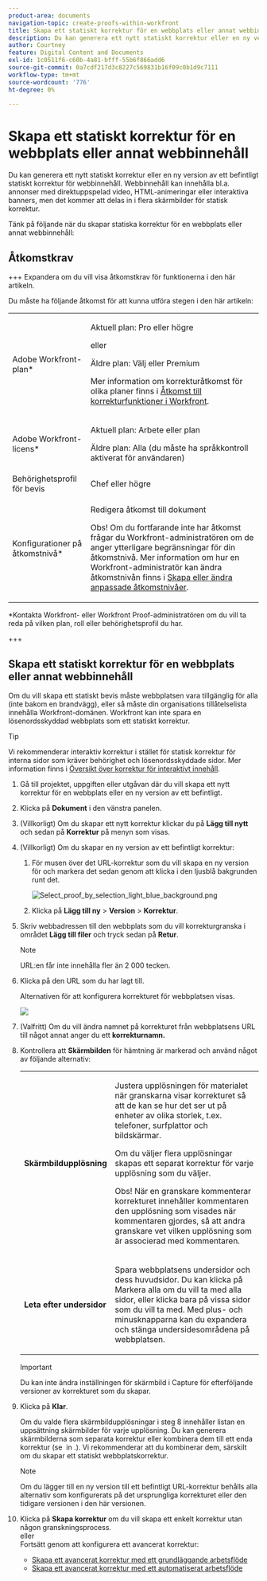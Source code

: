 ```yaml
---
product-area: documents
navigation-topic: create-proofs-within-workfront
title: Skapa ett statiskt korrektur för en webbplats eller annat webbinnehåll
description: Du kan generera ett nytt statiskt korrektur eller en ny version av ett befintligt statiskt korrektur för webbinnehåll. Webbinnehåll kan innehålla bl.a. annonser med direktuppspelad video, HTML-animeringar eller interaktiva banners, men det kommer att delas in i flera skärmbilder för statisk korrektur.
author: Courtney
feature: Digital Content and Documents
exl-id: 1c0511f6-c60b-4a81-bfff-55b6f866add6
source-git-commit: 0a7cdf217d3c8227c569831b16f09c0b1d9c7111
workflow-type: tm+mt
source-wordcount: '776'
ht-degree: 0%

---
```


# Skapa ett statiskt korrektur för en webbplats eller annat webbinnehåll

Du kan generera ett nytt statiskt korrektur eller en ny version av ett befintligt statiskt korrektur för webbinnehåll. Webbinnehåll kan innehålla bl.a. annonser med direktuppspelad video, HTML-animeringar eller interaktiva banners, men det kommer att delas in i flera skärmbilder för statisk korrektur.

Tänk på följande när du skapar statiska korrektur för en webbplats eller annat webbinnehåll:

## Åtkomstkrav

+++ Expandera om du vill visa åtkomstkrav för funktionerna i den här artikeln.

Du måste ha följande åtkomst för att kunna utföra stegen i den här artikeln:

<table style="table-layout:auto"> 
 <col> 
 <col> 
 <tbody> 
  <tr> 
   <td role="rowheader">Adobe Workfront-plan*</td> 
   <td> <p>Aktuell plan: Pro eller högre</p> <p>eller</p> <p>Äldre plan: Välj eller Premium</p> <p>Mer information om korrekturåtkomst för olika planer finns i <a href="/help/quicksilver/administration-and-setup/manage-workfront/configure-proofing/access-to-proofing-functionality.md" class="MCXref xref">Åtkomst till korrekturfunktioner i Workfront</a>.</p> </td> 
  </tr> 
  <tr> 
   <td role="rowheader">Adobe Workfront-licens*</td> 
   <td> <p>Aktuell plan: Arbete eller plan</p> <p>Äldre plan: Alla (du måste ha språkkontroll aktiverat för användaren)</p> </td> 
  </tr> 
  <tr> 
   <td role="rowheader">Behörighetsprofil för bevis </td> 
   <td>Chef eller högre</td> 
  </tr> 
  <tr> 
   <td role="rowheader">Konfigurationer på åtkomstnivå*</td> 
   <td> <p>Redigera åtkomst till dokument</p> <p>Obs! Om du fortfarande inte har åtkomst frågar du Workfront-administratören om de anger ytterligare begränsningar för din åtkomstnivå. Mer information om hur en Workfront-administratör kan ändra åtkomstnivån finns i <a href="../../../administration-and-setup/add-users/configure-and-grant-access/create-modify-access-levels.md" class="MCXref xref">Skapa eller ändra anpassade åtkomstnivåer</a>.</p> </td> 
  </tr> 
 </tbody> 
</table>

&#42;Kontakta Workfront- eller Workfront Proof-administratören om du vill ta reda på vilken plan, roll eller behörighetsprofil du har.

+++

## Skapa ett statiskt korrektur för en webbplats eller annat webbinnehåll

Om du vill skapa ett statiskt bevis måste webbplatsen vara tillgänglig för alla (inte bakom en brandvägg), eller så måste din organisations tillåtelselista innehålla Workfront-domänen. Workfront kan inte spara en lösenordsskyddad webbplats som ett statiskt korrektur.

>[!TIP]
>
>Vi rekommenderar interaktiv korrektur i stället för statisk korrektur för interna sidor som kräver behörighet och lösenordsskyddade sidor. Mer information finns i [Översikt över korrektur för interaktivt innehåll](../../../review-and-approve-work/proofing/proofing-overview/interactive-content-proofs.md).

1. Gå till projektet, uppgiften eller utgåvan där du vill skapa ett nytt korrektur för en webbplats eller en ny version av ett befintligt.
1. Klicka på **Dokument** i den vänstra panelen.
1. (Villkorligt) Om du skapar ett nytt korrektur klickar du på **Lägg till nytt** och sedan på **Korrektur** på menyn som visas.
1. (Villkorligt) Om du skapar en ny version av ett befintligt korrektur:

   1. För musen över det URL-korrektur som du vill skapa en ny version för och markera det sedan genom att klicka i den ljusblå bakgrunden runt det.

      ![Select_proof_by_selection_light_blue_background.png](assets/select-proof-by-selecting-light-blue-background-350x52.png)

   1. Klicka på **Lägg till ny** > **Version** > **Korrektur**.

1. Skriv webbadressen till den webbplats som du vill korrekturgranska i området **Lägg till filer** och tryck sedan på **Retur**.

   >[!NOTE]
   >
   > URL:en får inte innehålla fler än 2 000 tecken.

1. Klicka på den URL som du har lagt till.

   Alternativen för att konfigurera korrekturet för webbplatsen visas.

   ![](assets/interactive-proof-radio-btn-area-350x199.png)

1. (Valfritt) Om du vill ändra namnet på korrekturet från webbplatsens URL till något annat anger du ett **korrekturnamn.**
1. Kontrollera att **Skärmbilden** för hämtning är markerad och använd något av följande alternativ:

   <table style="table-layout:auto"> 
    <col> 
    <col> 
    <tbody> 
     <tr> 
      <td role="rowheader"><strong>Skärmbildupplösning</strong> </td> 
      <td> <p>Justera upplösningen för materialet när granskarna visar korrekturet så att de kan se hur det ser ut på enheter av olika storlek, t.ex. telefoner, surfplattor och bildskärmar.</p> <p>Om du väljer flera upplösningar skapas ett separat korrektur för varje upplösning som du väljer.</p> <p>Obs! När en granskare kommenterar korrekturet innehåller kommentaren den upplösning som visades när kommentaren gjordes, så att andra granskare vet vilken upplösning som är associerad med kommentaren. </p> </td> 
     </tr> 
     <tr> 
      <td role="rowheader"><strong>Leta efter undersidor</strong> </td> 
      <td> <p>Spara webbplatsens undersidor och dess huvudsidor. Du kan klicka på Markera alla om du vill ta med alla sidor, eller klicka bara på vissa sidor som du vill ta med. Med plus- och minusknapparna kan du expandera och stänga undersidesområdena på webbplatsen.</p> </td> 
     </tr> 
    </tbody> 
   </table>

   >[!IMPORTANT]
   >
   >Du kan inte ändra inställningen för skärmbild i Capture för efterföljande versioner av korrekturet som du skapar.

1. Klicka på **Klar**.

   Om du valde flera skärmbildupplösningar i steg 8 innehåller listan en uppsättning skärmbilder för varje upplösning. Du kan generera skärmbilderna som separata korrektur eller kombinera dem till ett enda korrektur (se  in .). Vi rekommenderar att du kombinerar dem, särskilt om du skapar ett statiskt webbplatskorrektur.

   >[!NOTE]
   >
   >Om du lägger till en ny version till ett befintligt URL-korrektur behålls alla alternativ som konfigurerats på det ursprungliga korrekturet eller den tidigare versionen i den här versionen.

1. Klicka på **Skapa korrektur** om du vill skapa ett enkelt korrektur utan någon granskningsprocess.\
   eller\
   Fortsätt genom att konfigurera ett avancerat korrektur:

   * [Skapa ett avancerat korrektur med ett grundläggande arbetsflöde](../../../review-and-approve-work/proofing/creating-proofs-within-workfront/configure-basic-proof-workflow.md)
   * [Skapa ett avancerat korrektur med ett automatiserat arbetsflöde](../../../review-and-approve-work/proofing/creating-proofs-within-workfront/create-automated-proof-workflow.md)
